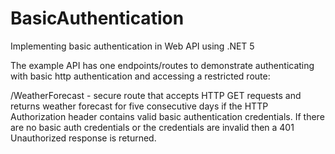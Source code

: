 # BasicAuthentication

Implementing basic authentication in Web API using .NET 5

The example API has one endpoints/routes to demonstrate authenticating with basic http authentication and accessing a restricted route:

/WeatherForecast - secure route that accepts HTTP GET requests and returns weather forecast for five consecutive days if the HTTP Authorization header contains valid basic authentication credentials. If there are no basic auth credentials or the credentials are invalid then a 401 Unauthorized response is returned.
